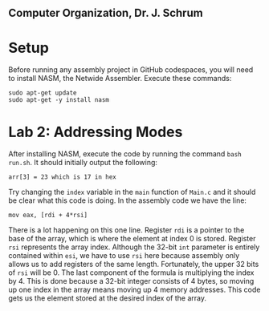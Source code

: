 ## Computer Organization, Dr. J. Schrum

# Setup

Before running any assembly project in GitHub codespaces, you will need to install NASM, the Netwide Assembler. Execute these commands:
```
sudo apt-get update
sudo apt-get -y install nasm
```

# Lab 2: Addressing Modes

After installing NASM, execute the code by running the command `bash run.sh`. It should initially output the following:
```
arr[3] = 23 which is 17 in hex
```
Try changing the `index` variable in the `main` function of `Main.c` and it should be clear what this code is doing. In the assembly code we have the line:
```
mov eax, [rdi + 4*rsi]
```
There is a lot happening on this one line. Register `rdi` is a pointer to the base of the array, which is where the element at index 0 is stored. Register `rsi` represents the array index. Although the 32-bit `int` parameter is entirely contained within `esi`, we have to use `rsi` here because assembly only allows us to add registers of the same length. Fortunately, the upper 32 bits of `rsi` will be 0. The last component of the formula is multiplying the index by 4. This is done because a 32-bit integer consists of 4 bytes, so moving up one index in the array means moving up 4 memory addresses. This code gets us the element stored at the desired index of the array.

